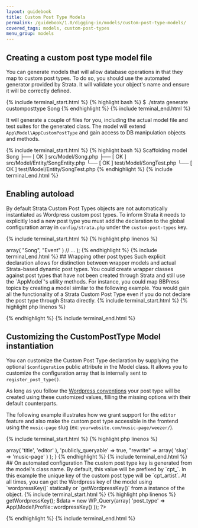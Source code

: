 ```yaml
---
layout: guidebook
title: Custom Post Type Models
permalink: /guidebook/1.0/digging-in/models/custom-post-type-models/
covered_tags: models, custom-post-types
menu_group: models
---
```


## Creating a custom post type model file

You can generate models that will allow database operations in that they map to custom post types. To do so, you should use the automated generator provided by Strata. It will validate your object's name and ensure it will be correctly defined.

{% include terminal_start.html %}
{% highlight bash %}
$ ./strata generate customposttype Song
{% endhighlight %}
{% include terminal_end.html %}

It will generate a couple of files for you, including the actual model file and test suites for the generated class. The model will extend `App\Model\AppCustomPostType` and gain access to DB manipulation objects and methods.

{% include terminal_start.html %}
{% highlight bash %}
Scaffolding model Song
  ├── [ OK ] src/Model/Song.php
  ├── [ OK ] src/Model/Entity/SongEntity.php
  └── [ OK ] test/Model/SongTest.php
  └── [ OK ] test/Model/Entity/SongTest.php
{% endhighlight %}
{% include terminal_end.html %}

## Enabling autoload

By default Strata Custom Post Types objects are not automatically instantiated as Wordpress custom post types. To inform Strata it needs to explicitly load a new post type you must add the declaration to the global configuration array in `config/strata.php` under the `custom-post-types` key.

{% include terminal_start.html %}
{% highlight php linenos %}
<?php
$strata = array(

    // ...

    "custom-post-types" => array(
        "Song",
        "Event"
    )

  // ...

);
{% endhighlight %}
{% include terminal_end.html %}

## Wrapping other post types

Such explicit declaration allows for distinction between wrapper models and actual Strata-based dynamic post types.

You could create wrapper classes against post types that have not been created through Strata and still use the `AppModel`'s utility methods. For instance, you could map BBPress topics by creating a model similar to the following example. You would gain all the functionality of a Strata Custom Post Type even if you do not declare the post type through Strata directly.

{% include terminal_start.html %}
{% highlight php linenos %}
<?php
namespace App\Model;

class ForumPost extends AppCustomPostType {

    public function getWordpressKey()
    {
        return "reply";
    }

    public function foo()
    {
        return "bar";
    }
}
?>
{% endhighlight %}
{% include terminal_end.html %}

## Customizing the CustomPostType Model instantiation

You can customize the Custom Post Type declaration by supplying the optional `$configuration` public attribute in the Model class. It allows you to customize the configuration array that is internally sent to `register_post_type()`.

As long as you follow the [Wordpress conventions](http://codex.wordpress.org/Function_Reference/register_post_type) your post type will be created using these customized values, filling the missing options with their default counterparts.

The following example illustrates how we grant support for the `editor` feature and also make the custom post type accessible in the frontend using the `music-page` slug (ex: `yourwebsite.com/music-page/weezer/`).

{% include terminal_start.html %}
{% highlight php linenos %}
<?php
namespace App\Model;

class Artist extends AppCustomPostType {

    public $configuration = array(
        "supports"  => array( 'title', 'editor' ),
        'publicly_queryable' => true,
        "rewrite"   => array(
            'slug' => 'music-page'
        )
    );

}

{% endhighlight %}
{% include terminal_end.html %}

## On automated configuration

The custom post type key is generated from the model's class name. By default, this value will be prefixed by `cpt_`. In this example the unique key of the custom post type will be `cpt_artist`.

At all times, you can get the Wordpress key of the model using `wordpressKey()` statically or `getWordpressKey()` from a instance of the object.

{% include terminal_start.html %}
{% highlight php linenos %}
<?php
$model = new App\Model\Fruit();
echo $model->getWordpressKey();

$data = new WP_Query(array(
    'post_type' => App\Model\Profile::wordpressKey()
));
?>
{% endhighlight %}
{% include terminal_end.html %}
